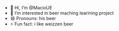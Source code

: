 - 👋 Hi, I’m @MacioUE
- 👀 I’m interested in beer maching learining project
- 😄 Pronouns: his beer
- ⚡ Fun fact: i like weizzen beer
